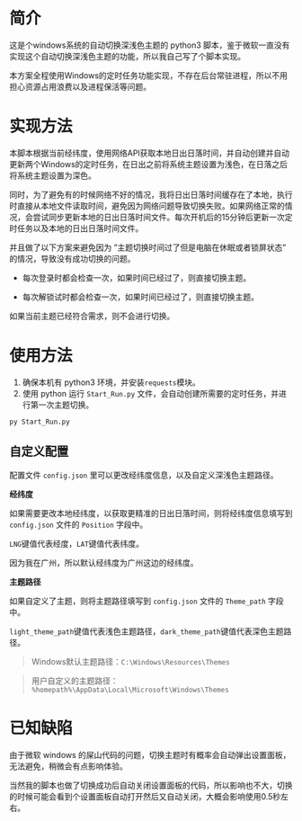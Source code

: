 # 简介

这是个windows系统的自动切换深浅色主题的 python3 脚本，鉴于微软一直没有实现这个自动切换深浅色主题的功能，所以我自己写了个脚本实现。

本方案全程使用Windows的定时任务功能实现，不存在后台常驻进程，所以不用担心资源占用浪费以及进程保活等问题。

# 实现方法

本脚本根据当前经纬度，使用网络API获取本地日出日落时间，并自动创建并自动更新两个Windows的定时任务，在日出之前将系统主题设置为浅色，在日落之后将系统主题设置为深色。

同时，为了避免有的时候网络不好的情况，我将日出日落时间缓存在了本地，执行时直接从本地文件读取时间，避免因为网络问题导致切换失败。如果网络正常的情况，会尝试同步更新本地的日出日落时间文件。每次开机后的15分钟后更新一次定时任务以及本地的日出日落时间文件。

并且做了以下方案来避免因为 ”主题切换时间过了但是电脑在休眠或者锁屏状态” 的情况，导致没有成功切换的问题。

 - 每次登录时都会检查一次，如果时间已经过了，则直接切换主题。

 - 每次解锁试时都会检查一次，如果时间已经过了，则直接切换主题。

如果当前主题已经符合需求，则不会进行切换。

# 使用方法

1. 确保本机有 python3 环境，并安装`requests`模块。
2. 使用 python 运行 `Start_Run.py` 文件，会自动创建所需要的定时任务，并进行第一次主题切换。
```
py Start_Run.py
```

## 自定义配置

配置文件 `config.json` 里可以更改经纬度信息，以及自定义深浅色主题路径。

**经纬度**

如果需要更改本地经纬度，以获取更精准的日出日落时间，则将经纬度信息填写到 `config.json` 文件的 `Position` 字段中。

`LNG`键值代表经度，`LAT`键值代表纬度。

因为我在广州，所以默认经纬度为广州这边的经纬度。

**主题路径**

如果自定义了主题，则将主题路径填写到 `config.json` 文件的 `Theme_path` 字段中。

`light_theme_path`键值代表浅色主题路径，`dark_theme_path`键值代表深色主题路径。

>Windows默认主题路径：`C:\Windows\Resources\Themes`

>用户自定义的主题路径：`%homepath%\AppData\Local\Microsoft\Windows\Themes`

# 已知缺陷

由于微软 windows 的屎山代码的问题，切换主题时有概率会自动弹出设置面板，无法避免，稍微会有点影响体验。

当然我的脚本也做了切换成功后自动关闭设置面板的代码，所以影响也不大，切换的时候可能会看到个设置面板自动打开然后又自动关闭，大概会影响使用0.5秒左右。